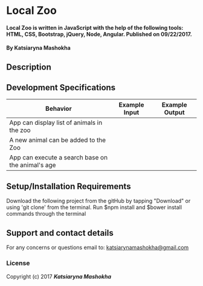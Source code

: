 # Local Zoo
#### Local Zoo is written in JavaScript with the help of the following tools: HTML, CSS, Bootstrap, jQuery, Node, Angular. Published on 09/22/2017.
#### By **Katsiaryna Mashokha**
## Description

## Development Specifications
| Behavior      | Example Input         | Example Output        |
| ------------- | ------------- | ------------- |
| App can display list of animals in the zoo |   | |
| A new animal can be added to the Zoo |    | |
| App can execute a search base on the animal's age |    | |


## Setup/Installation Requirements
Download the following project from the gitHub by tapping "Download" or using 'git clone' from the terminal. Run $npm install and $bower install commands through the terminal

## Support and contact details
For any concerns or questions email to: katsiarynamashokha@gmail.com

### License
Copyright (c) 2017 **_Katsiaryna Mashokha_**

